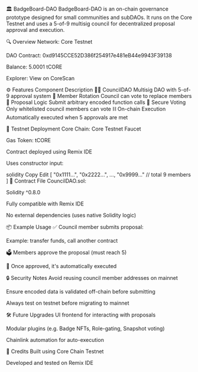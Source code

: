 
🏛️ BadgeBoard-DAO
BadgeBoard-DAO is an on-chain governance prototype designed for small communities and subDAOs. It runs on the Core Testnet and uses a 5-of-9 multisig council for decentralized proposal approval and execution.

🔍 Overview
Network: Core Testnet

DAO Contract: 0xd9145CCE52D386f254917e481eB44e9943F39138

Balance: 5.0001 tCORE

Explorer: View on CoreScan

⚙️ Features
Component	Description
🧑‍⚖️ CouncilDAO	Multisig DAO with 5-of-9 approval system
🔐 Member Rotation	Council can vote to replace members
📜 Proposal Logic	Submit arbitrary encoded function calls
🔐 Secure Voting	Only whitelisted council members can vote
⛓️ On-chain Execution	Automatically executed when 5 approvals are met

🧪 Testnet Deployment
Core Chain: Core Testnet Faucet

Gas Token: tCORE

Contract deployed using Remix IDE

Uses constructor input:

solidity
Copy
Edit
[
  "0x1111...", "0x2222...", ..., "0x9999..." // total 9 members
]
📂 Contract File
CouncilDAO.sol:

Solidity ^0.8.0

Fully compatible with Remix IDE

No external dependencies (uses native Solidity logic)

📦 Example Usage
✅ Council member submits proposal:

Example: transfer funds, call another contract

🗳️ Members approve the proposal (must reach 5)

🤖 Once approved, it's automatically executed

🔒 Security Notes
Avoid reusing council member addresses on mainnet

Ensure encoded data is validated off-chain before submitting

Always test on testnet before migrating to mainnet

🛠️ Future Upgrades
UI frontend for interacting with proposals

Modular plugins (e.g. Badge NFTs, Role-gating, Snapshot voting)

Chainlink automation for auto-execution

🤝 Credits
Built using Core Chain Testnet

Developed and tested on Remix IDE
